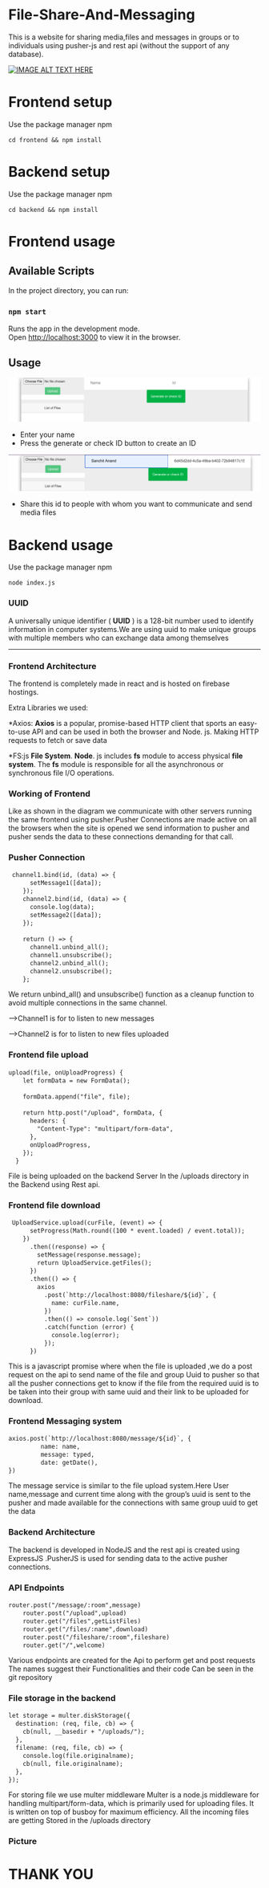 # File-Share-And-Messaging

This is a website for sharing media,files and messages in groups or to individuals using pusher-js and rest api (without the support of any database).

[![IMAGE ALT TEXT HERE](https://img.youtube.com/vi/cdR-3XJroJ0/0.jpg)](https://www.youtube.com/watch?v=cdR-3XJroJ0)

# Frontend setup

Use the package manager npm

```
cd frontend && npm install

```
# Backend setup

Use the package manager npm

```
cd backend && npm install

```
# Frontend usage

## Available Scripts

In the project directory, you can run:

### `npm start`

Runs the app in the development mode.\
Open [http://localhost:3000](http://localhost:3000) to view it in the browser.

## Usage

![Alt text](demo1.png?raw=true "Title")

* Enter your name
* Press the generate or check ID button to create an ID
 
![Alt text](demo2.png?raw=true "Title")

* Share this id to people with whom you want to communicate and send media files

# Backend usage

Use the package manager npm

```
node index.js
```





### UUID

A universally unique identifier ( **UUID** ) is a 128-bit number used to identify information in computer systems.We are using uuid to make unique groups with multiple members who can exchange data among themselves

**************************


### Frontend Architecture

The frontend is completely made in react and is hosted on firebase hostings.

Extra Libraries we used:

*Axios: **Axios** is a popular, promise-based HTTP client that sports an easy-to-use API and can be used in both the browser and Node. js. Making HTTP requests to fetch or save data

*FS:js **File System**. **Node**. js includes **fs** module to access physical **file system**. The **fs** module is responsible for all the asynchronous or synchronous file I/O operations.


### Working of Frontend

Like as shown in the diagram we communicate with other servers running the same frontend using pusher.Pusher Connections are made active on all the browsers when the site is opened we send information to pusher and pusher sends the data to these connections demanding for that call.


### Pusher Connection
```
 channel1.bind(id, (data) => {
      setMessage1([data]);
    });
    channel2.bind(id, (data) => {
      console.log(data);
      setMessage2([data]);
    });

    return () => {
      channel1.unbind_all();
      channel1.unsubscribe();
      channel2.unbind_all();
      channel2.unsubscribe();
    };
```

We return unbind_all() and unsubscribe() function as a cleanup function to avoid multiple connections in the same channel.

-->Channel1 is for to listen to new messages

-->Channel2 is for to listen to new files uploaded


### Frontend file upload
```
upload(file, onUploadProgress) {
    let formData = new FormData();

    formData.append("file", file);

    return http.post("/upload", formData, {
      headers: {
        "Content-Type": "multipart/form-data",
      },
      onUploadProgress,
    });
  }
```

File is being uploaded on the backend Server In the /uploads directory in the Backend using Rest api.


### Frontend file download
```
 UploadService.upload(curFile, (event) => {
      setProgress(Math.round((100 * event.loaded) / event.total));
    })
      .then((response) => {
        setMessage(response.message);
        return UploadService.getFiles();
      })
      .then(() => {
        axios
          .post(`http://localhost:8080/fileshare/${id}`, {
            name: curFile.name,
          })
          .then(() => console.log(`Sent`))
          .catch(function (error) {
            console.log(error);
          });
      })
```

This is a javascript promise where when the file is uploaded ,we do a post request on the api to send name of the file and group Uuid to pusher so that all the pusher connections get to know if the file from the required uuid is to be taken into their group with same uuid and their link to be uploaded for download.


### Frontend Messaging system
```
axios.post(`http://localhost:8080/message/${id}`, {
         name: name,
         message: typed,
         date: getDate(),
})
```

The message service is similar to the file upload system.Here User name,message and current time along with the group’s uuid is sent to the pusher and made available for the connections with same group uuid to get the data


### Backend Architecture

The backend is developed in NodeJS and the rest api is created using ExpressJS .PusherJS is used for sending data to the active pusher connections.


### API Endpoints
```
router.post("/message/:room",message)
    router.post("/upload",upload)
    router.get("/files",getListFiles)
    router.get("/files/:name",download)
    router.post("/fileshare/:room",fileshare)
    router.get("/",welcome)
```
Various endpoints are created for the Api to perform get and post requests The names suggest their Functionalities and their code Can be seen in the git repository


### File storage in the backend
```
let storage = multer.diskStorage({
  destination: (req, file, cb) => {
    cb(null, __basedir + "/uploads/");
  },
  filename: (req, file, cb) => {
    console.log(file.originalname);
    cb(null, file.originalname);
  },
});
```

For storing file we use multer middleware Multer is a node.js middleware for handling multipart/form-data, which is primarily used for uploading files. It is written on top of busboy for maximum efficiency. All the incoming files are getting Stored in the /uploads directory


### Picture


# THANK YOU




